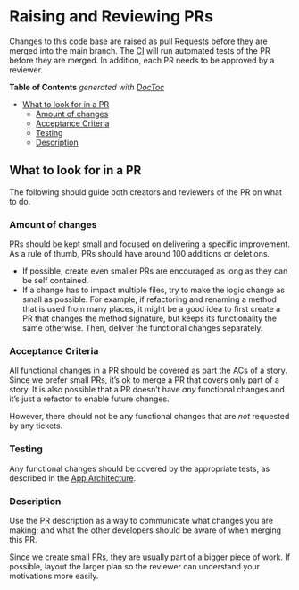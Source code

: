 # Raising and Reviewing PRs

Changes to this code base are raised as pull Requests before they are merged into the main branch. The [CI](CI.md) will run automated tests of the PR before they are merged. In addition, each PR needs to be approved by a reviewer.

<!-- START doctoc generated TOC please keep comment here to allow auto update -->
<!-- DON'T EDIT THIS SECTION, INSTEAD RE-RUN doctoc TO UPDATE -->
**Table of Contents**  *generated with [DocToc](https://github.com/thlorenz/doctoc)*

- [What to look for in a PR](#what-to-look-for-in-a-pr)
  - [Amount of changes](#amount-of-changes)
  - [Acceptance Criteria](#acceptance-criteria)
  - [Testing](#testing)
  - [Description](#description)

<!-- END doctoc generated TOC please keep comment here to allow auto update -->

## What to look for in a PR

The following should guide both creators and reviewers of the PR on what to do.

### Amount of changes

PRs should be kept small and focused on delivering a specific improvement. As a rule of thumb, PRs should have around 100 additions or deletions.

* If possible, create even smaller PRs are encouraged as long as they can be self contained.
* If a change has to impact multiple files, try to make the logic change as small as possible. For example, if refactoring and renaming a method that is used from many places, it might be a good idea to first create a PR that changes the method signature, but keeps its functionality the same otherwise. Then, deliver the functional changes separately.

### Acceptance Criteria

All functional changes in a PR should be covered as part the ACs of a story. Since we prefer small PRs, it’s ok to merge a PR that covers only part of a story. It is also possible that a PR doesn’t have _any_ functional changes and it’s just a refactor to enable future changes.

However, there should not be any functional changes that are _not_ requested by any tickets.

### Testing

Any functional changes should be covered by the appropriate tests, as described in the [App Architecture](AppArchitecture.md).

### Description

Use the PR description as a way to communicate what changes you are making; and what the other developers should be aware of when merging this PR.

Since we create small PRs, they are usually part of a bigger piece of work. If possible, layout the larger plan so the reviewer can understand your motivations more easily.